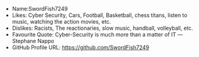 - Name:SwordFish7249
- Likes: Cyber Security, Cars, Football, Basketball, chess titans, listen to music, watching the action movies, etc.
- Dislikes: Racists, The reactionaries, slow music, handball, volleyball, etc.
- Favourite Quote: Cyber-Security is much more than a matter of IT ― Stephane Nappo
- GitHub Profile URL: https://github.com/SwordFish7249
